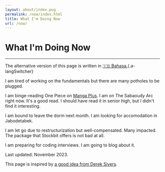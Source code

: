 ```yaml
---
layout: about/index.pug
permalink: /now/index.html
title: What I'm Doing Now
url: /now/
---
```


# What I'm Doing Now
--------------------

The alternative version of this page is written in [🇮🇩 Bahasa.](/now/id){.a-langSwitcher}

I am tired of working on the fundamentals but there are many potholes to be plugged.

I am binge-reading One Piece on [Manga Plus](https://mangaplus.shueisha.co.jp/). I am on The Sabaoudy Arc right now. It's a good read. I should have read it in senior high, but I didn't find it interesting.

I am bound to leave the dorm next month. I am looking for accomodation in Jabodetabek.

I am let go due to restructurization but well-compensated. Many impacted. The package that Stockbit offers is not bad at all.

I am preparing for coding interviews. I am going to blog about it.

Last updated: November 2023.

This page is inspired by [a good idea from Derek Sivers](https://sive.rs/now).
